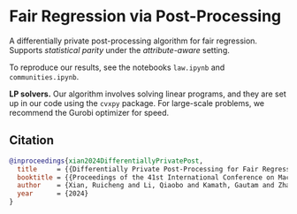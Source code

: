 # Fair Regression via Post-Processing

A differentially private post-processing algorithm for fair regression.  Supports *statistical parity* under the *attribute-aware* setting.

To reproduce our results, see the notebooks `law.ipynb` and `communities.ipynb`.

**LP solvers.**  Our algorithm involves solving linear programs, and they are set up in our code using the `cvxpy` package.  For large-scale problems, we recommend the Gurobi optimizer for speed.

## Citation

```bibtex
@inproceedings{xian2024DifferentiallyPrivatePost,
  title     = {{Differentially Private Post-Processing for Fair Regression}},
  booktitle = {{Proceedings of the 41st International Conference on Machine Learning}},
  author    = {Xian, Ruicheng and Li, Qiaobo and Kamath, Gautam and Zhao, Han},
  year      = {2024}
}
```
